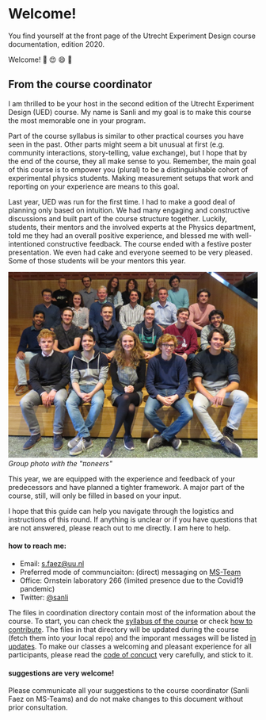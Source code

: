 # Welcome!

You find yourself at the front page of the Utrecht Experiment Design course documentation, edition 2020. 

Welcome! :confetti_ball: :heart_eyes: :smile: :confetti_ball:

## From the course coordinator
 
I am thrilled to be your host in the second edition of the Utrecht Experiment Design (UED) course. My name is Sanli and my goal is to make this course the most memorable one in your program.

Part of the course syllabus is similar to other practical courses you have seen in the past. Other parts might seem a bit unusual at first (e.g. community interactions, story-telling, value exchange), but I hope that by the end of the course, they all make sense to you. Remember, the main goal of this course is to empower you (plural) to be a distinguishable cohort of experimental physics students. Making measurement setups that work and reporting on your experience are means to this goal.

Last year, UED was run for the first time. I had to make a good deal of planning only based on intuition. We had many engaging and constructive discussions and built part of the course structure together. Luckily, students, their mentors and the involved experts at the Physics department, told me they had an overall positive experience, and blessed me with well-intentioned constructive feedback. The course ended with a festive poster presentation. We even had cake and everyone seemed to be very pleased. Some of those students will be your mentors this year. 

![cohort 2019](./images/UED2019_pioneers.JPG)
*Group photo with the "πoneers"*

This year, we are equipped with the experience and feedback of your predecessors and have planned a tighter framework. A major part of the course, still, will only be filled in based on your input. 

I hope that this guide can help you navigate through the logistics and instructions of this round. If anything is unclear or if you have questions that are not answered, please reach out to me directly. I am here to help.

#### how to reach me:
+ Email: s.faez@uu.nl 
+ Preferred mode of communciaiton: (direct) messaging on [MS-Team]()
+ Office: Ornstein laboratory 266 (limited presence due to the Covid19 pandemic)
+ Twitter: [@sanli](https://twitter.com/sanli/)

The files in coordination directory contain most of the information about the course. To start, you can check the [syllabus of the course](Syllabus_2020.md) or check [how to contribute](CONTRIBUTING.md). The files in that directory will be updated during the course (fetch them into your local repo) and the imporant messages will be listed [in updates](UPDATES.md). To make our classes a welcoming and pleasant experience for all participants, please read the [code of concuct](CODE_OF_CONDUCT.md) very carefully, and stick to it.

#### suggestions are very welcome!
Please communicate all your suggestions to the course coordinator (Sanli Faez on MS-Teams) and do not make changes to this document without prior consultation.